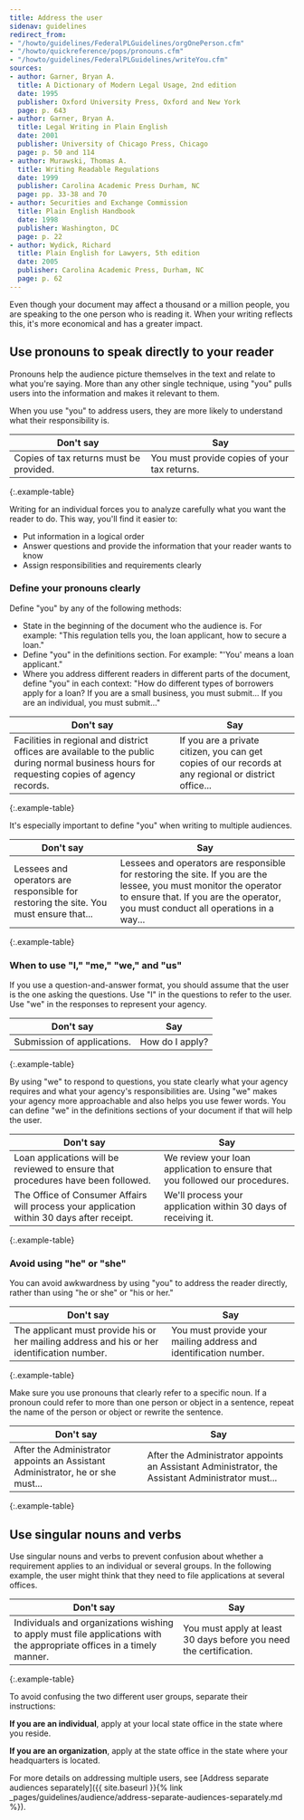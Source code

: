 ```yaml
---
title: Address the user
sidenav: guidelines
redirect_from:
- "/howto/guidelines/FederalPLGuidelines/orgOnePerson.cfm"
- "/howto/quickreference/pops/pronouns.cfm"
- "/howto/guidelines/FederalPLGuidelines/writeYou.cfm"
sources:
- author: Garner, Bryan A.
  title: A Dictionary of Modern Legal Usage, 2nd edition
  date: 1995
  publisher: Oxford University Press, Oxford and New York
  page: p. 643
- author: Garner, Bryan A.
  title: Legal Writing in Plain English
  date: 2001
  publisher: University of Chicago Press, Chicago
  page: p. 50 and 114
- author: Murawski, Thomas A.
  title: Writing Readable Regulations
  date: 1999
  publisher: Carolina Academic Press Durham, NC
  page: pp. 33-38 and 70
- author: Securities and Exchange Commission
  title: Plain English Handbook
  date: 1998
  publisher: Washington, DC
  page: p. 22
- author: Wydick, Richard
  title: Plain English for Lawyers, 5th edition
  date: 2005
  publisher: Carolina Academic Press, Durham, NC
  page: p. 62
---
```


Even though your document may affect a thousand or a million people, you are speaking to the one person who is reading it. When your writing reflects this, it's more economical and has a greater impact.

## Use pronouns to speak directly to your reader

Pronouns help the audience picture themselves in the text and relate to what you're saying. More than any other single technique, using "you" pulls users into the information and makes it relevant to them.

When you use "you" to address users, they are more likely to understand what their responsibility is.

Don't say | Say
---- | ----
Copies of tax returns must be provided. | You must provide copies of your tax returns.
{:.example-table}

Writing for an individual forces you to analyze carefully what you want the reader to do. This way, you'll find it easier to:

- Put information in a logical order
- Answer questions and provide the information that your reader wants to know
- Assign responsibilities and requirements clearly

### Define your pronouns clearly

Define "you" by any of the following methods:

- State in the beginning of the document who the audience is. For example: "This regulation tells you, the loan applicant, how to secure a loan."
- Define "you" in the definitions section. For example: "'You' means a loan applicant."
- Where you address different readers in different parts of the document, define "you" in each context: "How do different types of borrowers apply for a loan? If you are a small business, you must submit... If you are an individual, you must submit..."

Don't say | Say
---- | -----
Facilities in regional and district offices are available to the public during normal business hours for requesting copies of agency records. | If you are a private citizen, you can get copies of our records at any regional or district office...
{:.example-table}

It's especially important to define "you" when writing to multiple audiences.

Don't say | Say
---- | ----
Lessees and operators are responsible for restoring the site. You must ensure that... | Lessees and operators are responsible for restoring the site. If you are the lessee, you must monitor the operator to ensure that. If you are the operator, you must conduct all operations in a way...
{:.example-table}

### When to use "I," "me," "we," and "us"

If you use a question-and-answer format, you should assume that the user is the one asking the questions. Use "I" in the questions to refer to the user. Use "we" in the responses to represent your agency.

Don't say                   | Say
--------------------------- | ---------------
Submission of applications. | How do I apply?
{:.example-table}

By using "we" to respond to questions, you state clearly what your agency requires and what your agency's responsibilities are. Using "we" makes your agency more approachable and also helps you use fewer words. You can define "we" in the definitions sections of your document if that will help the user.

Don't say | Say
---- | ----
Loan applications will be reviewed to ensure that procedures have been followed. | We review your loan application to ensure that you followed our procedures.
The Office of Consumer Affairs will process your application within 30 days after receipt. | We'll process your application within 30 days of receiving it.
{:.example-table}

### Avoid using "he" or "she"

You can avoid awkwardness by using "you" to address the reader directly, rather than using "he or she" or "his or her."

Don't say | Say
--- | ---
The applicant must provide his or her mailing address and his or her identification number. | You must provide your mailing address and identification number.
{:.example-table}

Make sure you use pronouns that clearly refer to a specific noun. If a pronoun could refer to more than one person or object in a sentence, repeat the name of the person or object or rewrite the sentence.

Don't say | Say
--- | ---
After the Administrator appoints an Assistant Administrator, he or she must... | After the Administrator appoints an Assistant Administrator, the Assistant Administrator must...
{:.example-table}

## Use singular nouns and verbs

Use singular nouns and verbs to prevent confusion about whether a requirement applies to an individual or several groups. In the following example, the user might think that they need to file applications at several offices.

Don't say | Say
--- | ---
Individuals and organizations wishing to apply must file applications with the appropriate offices in a timely manner. | You must apply at least 30 days before you need the certification.
{:.example-table}

To avoid confusing the two different user groups, separate their instructions:

<div class="example-container">

**If you are an individual**, apply at your local state office in the state where you reside.

**If you are an organization**, apply at the state office in the state where your headquarters is located.

</div>

For more details on addressing multiple users, see [Address separate audiences separately]({{ site.baseurl }}{% link _pages/guidelines/audience/address-separate-audiences-separately.md %}).
